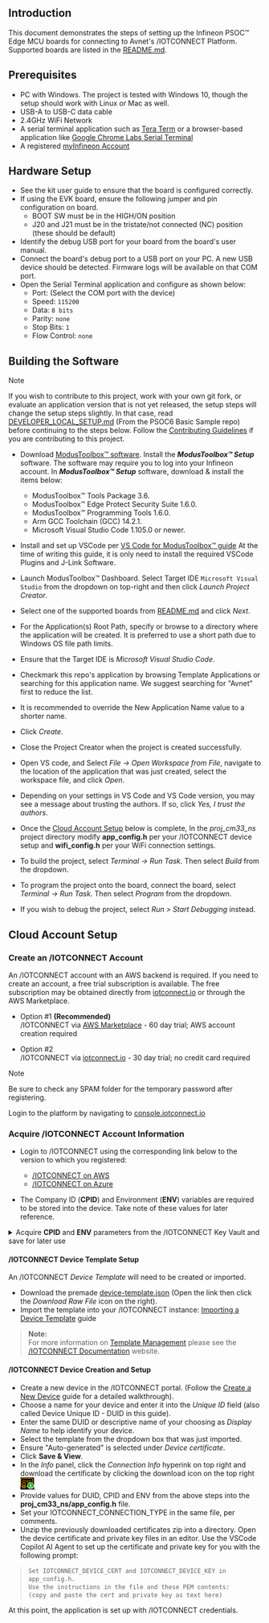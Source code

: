## Introduction

This document demonstrates the steps of setting up the Infineon  PSOC™ Edge MCU boards
for connecting to Avnet's /IOTCONNECT Platform. Supported boards are listed in 
the [README.md](README.md).

## Prerequisites
* PC with Windows. The project is tested with Windows 10, though the setup should work with Linux or Mac as well.
* USB-A to USB-C data cable
* 2.4GHz WiFi Network
* A serial terminal application such as [Tera Term](https://ttssh2.osdn.jp/index.html.en) or a browser-based application like [Google Chrome Labs Serial Terminal](https://googlechromelabs.github.io/serial-terminal/)
* A registered [myInfineon Account](https://www.infineon.com/sec/login)

## Hardware Setup
* See the kit user guide to ensure that the board is configured correctly.
* If using the EVK board, ensure the following jumper and pin configuration on board.
  * BOOT SW must be in the HIGH/ON position
  * J20 and J21 must be in the tristate/not connected (NC) position (these should be default)
* Identify the debug USB port for your board from the board's user manual.
* Connect the board's debug port to a USB port on your PC. A new USB device should be detected.
Firmware logs will be available on that COM port.
* Open the Serial Terminal application and configure as shown below:
  * Port: (Select the COM port with the device)
  * Speed: `115200`
  * Data: `8 bits`
  * Parity: `none`
  * Stop Bits: `1`
  * Flow Control: `none`
  
## Building the Software

> [!NOTE]
> If you wish to contribute to this project, work with your own git fork,
> or evaluate an application version that is not yet released, the setup steps will change 
> the setup steps slightly.
> In that case, read [DEVELOPER_LOCAL_SETUP.md](https://github.com/avnet-iotconnect/avnet-iotc-mtb-basic-example/blob/main/DEVELOPER_LOCAL_SETUP.md)
> (From the PSOC6 Basic Sample repo)
> before continuing to the steps below.
> Follow the [Contributing Guidelines](https://github.com/avnet-iotconnect/iotc-c-lib/blob/master/CONTRIBUTING.md) 
> if you are contributing to this project.

- Download [ModusToolbox&trade; software](https://www.infineon.com/cms/en/design-support/tools/sdk/modustoolbox-software/). Install the ***ModusToolbox&trade; Setup*** software. The software may require you to log into your Infineon account. In ***ModusToolbox&trade; Setup*** software, download & install the items below:
  - ModusToolbox&trade; Tools Package 3.6.
  - ModusToolbox&trade; Edge Protect Security Suite 1.6.0.
  - ModusToolbox&trade; Programming Tools 1.6.0.
  - Arm GCC Toolchain (GCC) 14.2.1.
  - Microsoft Visual Studio Code 1.105.0 or newer.

- Install and set up VSCode per [VS Code for ModusToolbox&trade; guide](https://www.infineon.com/assets/row/public/documents/30/44/infineon-visual-studio-code-user-guide-usermanual-en.pdf?fileId=8ac78c8c92416ca50192787be52923b2)
At the time of writing this guide, it is only need to install the required VSCode Plugins and J-Link Software.
- Launch ModusToolbox&trade; Dashboard. Select Target IDE `Microsoft Visual Studio` 
from the dropdown on top-right and then click *Launch Project Creator*.
- Select one of the supported boards from [README.md](README.md) and click *Next*.
- For the Application(s) Root Path, specify or browse to a directory where the application will be created.
It is preferred to use a short path due to Windows OS file path limits.
- Ensure that the Target IDE is *Microsoft Visual Studio Code*.
- Checkmark this repo's application by browsing Template Applications or searching for this application name. 
We suggest searching for "Avnet" first to reduce the list.
- It is recommended to override the New Application Name value to a shorter name.
- Click *Create*.
- Close the Project Creator when the project is created successfully.
- Open VS code, and Select *File -> Open Workspace from File*, navigate to the location of the application that was just
created, select the workspace file, and click *Open*.
- Depending on your settings in VS Code and VS Code version, you may see a message about trusting the authors. 
If so, click *Yes, I trust the authors*.

- Once the [Cloud Account Setup](#cloud-account-setup) below is complete,
In the *proj_cm33_ns* project directory modify **app_config.h** per your
/IOTCONNECT device setup and **wifi_config.h** per your WiFi connection settings.

- To build the project, select *Terminal -> Run Task*. Then select *Build* from the dropdown.
- To program the project onto the board, connect the board, 
select *Terminal -> Run Task*. Then select *Program* from the dropdown.
- If you wish to debug the project, select *Run > Start Debugging* instead.


## Cloud Account Setup

### Create an /IOTCONNECT Account
An /IOTCONNECT account with an AWS backend is required.  If you need to create an account, a free trial subscription is available.
The free subscription may be obtained directly from [iotconnect.io](https://iotconnect.io) or through the AWS Marketplace.

* Option #1 **(Recommended)**   
/IOTCONNECT via [AWS Marketplace](https://github.com/avnet-iotconnect/avnet-iotconnect.github.io/blob/main/documentation/iotconnect/subscription/iotconnect_aws_marketplace.md) - 60 day trial; AWS account creation required  


* Option #2  
/IOTCONNECT via [iotconnect.io](https://subscription.iotconnect.io/subscribe?cloud=aws) - 30 day trial; no credit card required

> [!NOTE]
> Be sure to check any SPAM folder for the temporary password after registering.

Login to the platform by navigating to [console.iotconnect.io](https://console.iotconnect.io)

### Acquire /IOTCONNECT Account Information

* Login to /IOTCONNECT using the corresponding link below to the version to which you registered:  
    * [/IOTCONNECT on AWS](https://console.iotconnect.io) 
    * [/IOTCONNECT on Azure](https://portal.iotconnect.io)

* The Company ID (**CPID**) and Environment (**ENV**) variables are required to be stored into the device. Take note of these values for later reference.
<details><summary>Acquire <b>CPID</b> and <b>ENV</b> parameters from the /IOTCONNECT Key Vault and save for later use</summary>
<img style="width:75%; height:auto" src="https://github.com/avnet-iotconnect/avnet-iotconnect.github.io/blob/bbdc9f363831ba607f40805244cbdfd08c887e78/assets/cpid_and_env.png"/>
</details>


#### /IOTCONNECT Device Template Setup

An /IOTCONNECT *Device Template* will need to be created or imported.
* Download the premade [device-template.json](files/device-template.json) 
(Open the link then click the *Download Raw File* icon on the right).
* Import the template into your /IOTCONNECT instance:  [Importing a Device Template](https://github.com/avnet-iotconnect/avnet-iotconnect.github.io/blob/main/documentation/iotconnect/import_device_template.md) guide  
> **Note:**  
> For more information on [Template Management](https://docs.iotconnect.io/iotconnect/concepts/cloud-template/) 
> please see the [/IOTCONNECT Documentation](https://iotconnect.io) website.

#### /IOTCONNECT Device Creation and Setup

* Create a new device in the /IOTCONNECT portal. (Follow the [Create a New Device](https://github.com/avnet-iotconnect/avnet-iotconnect.github.io/blob/main/documentation/iotconnect/create_new_device.md) guide for a detailed walkthrough).
* Choose a name for your device and enter it into the *Unique ID* field (also called Device Unique ID - DUID in this guide).
* Enter the same DUID or descriptive name of your choosing as *Display Name* to help identify your device.
* Select the template from the dropdown box that was just imported.
* Ensure "Auto-generated" is selected under *Device certificate*.
* Click **Save & View**.
* In the *Info* panel, click the *Connection Info* hyperink on top right and 
download the certificate by clicking the download icon on the top right
![download-cert.png](media/download-cert.png).
* Provide values for DUID, CPID and ENV from the above steps into the **proj_cm33_ns/app_config.h** file.
* Set your IOTCONNECT_CONNECTION_TYPE in the same file, per comments.
* Unzip the previously downloaded certificates zip into a directory.
Open the device certificate and private key files in an editor.
Use the VSCode Copilot AI Agent to set up the certificate and private key for you with the following prompt:
> ```
> Set IOTCONNECT_DEVICE_CERT and IOTCONNECT_DEVICE_KEY in app_config.h.
> Use the instructions in the file and these PEM contents:
> (copy and paste the cert and private key as text here)
> ```

At this point, the application is set up with /IOTCONNECT credentials.

